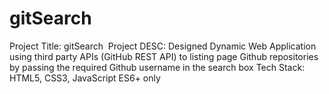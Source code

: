 # gitSearch

Project Title: gitSearch 
Project DESC: Designed Dynamic Web Application using third party APIs (GitHub REST API) to listing page Github repositories by passing the required Github username in the search box
Tech Stack: HTML5, CSS3, JavaScript ES6+ only

